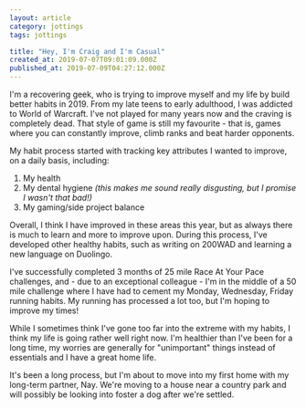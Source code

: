 ```yaml
---
layout: article
category: jottings
tags: jottings

title: "Hey, I'm Craig and I'm Casual"
created_at: 2019-07-07T09:01:09.000Z
published_at: 2019-07-09T04:27:12.000Z
---
```

I'm a recovering geek, who is trying to improve myself and my life by build better habits in 2019. From my late teens to early adulthood, I was addicted to World of Warcraft. I've not played for many years now and the craving is completely dead. That style of game is still my favourite - that is, games where you can constantly improve, climb ranks and beat harder opponents.

My habit process started with tracking key attributes I wanted to improve, on a daily basis, including:

1.  My health
2.  My dental hygiene _(this makes me sound really disgusting, but I promise I wasn't that bad!)_
3.  My gaming/side project balance

Overall, I think I have improved in these areas this year, but as always there is much to learn and more to improve upon. During this process, I've developed other healthy habits, such as writing on 200WAD and learning a new language on Duolingo.

I've successfully completed 3 months of 25 mile Race At Your Pace challenges, and - due to an exceptional colleague - I'm in the middle of a 50 mile challenge where I have had to cement my Monday, Wednesday, Friday running habits. My running has processed a lot too, but I'm hoping to improve my times!

While I sometimes think I've gone too far into the extreme with my habits, I think my life is going rather well right now. I'm healthier than I've been for a long time, my worries are generally for "unimportant" things instead of essentials and I have a great home life.

It's been a long process, but I'm about to move into my first home with my long-term partner, Nay. We're moving to a house near a country park and will possibly be looking into foster a dog after we're settled.
